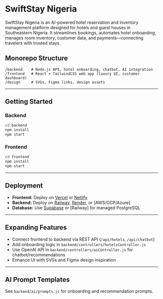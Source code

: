 # SwiftStay Nigeria

SwiftStay Nigeria is an AI-powered hotel reservation and inventory management platform designed for hotels and guest houses in Southeastern Nigeria. It streamlines bookings, automates hotel onboarding, manages room inventory, customer data, and payments—connecting travelers with trusted stays.

## Monorepo Structure

```
/backend    # Node.js API, hotel onboarding, chatbot, AI integration
/frontend   # React + TailwindCSS web app (luxury UI, customer dashboard)
/design     # SVGs, Figma links, design assets
```

---

## Getting Started

### Backend

```bash
cd backend
npm install
npm start
```

### Frontend

```bash
cd frontend
npm install
npm start
```

---

## Deployment

- **Frontend:** Deploy on [Vercel](https://vercel.com/) or [Netlify](https://www.netlify.com/)
- **Backend:** Deploy on [Railway](https://railway.app/), [Render](https://render.com/), or [AWS/GCP/Azure]
- **Database:** Use [Supabase](https://supabase.com/) or [Railway] for managed PostgreSQL

---

## Expanding Features

- Connect frontend to backend via REST API (`/api/hotels`, `/api/chatbot`)
- Add onboarding logic in `backend/controllers/hotelsController.js`
- Use OpenAI API in `backend/controllers/aiController.js` for chatbot/recommendations
- Enhance UI with SVGs and Figma design inspiration

---

## AI Prompt Templates

See `backend/ai/prompts.js` for onboarding and recommendation prompts.
